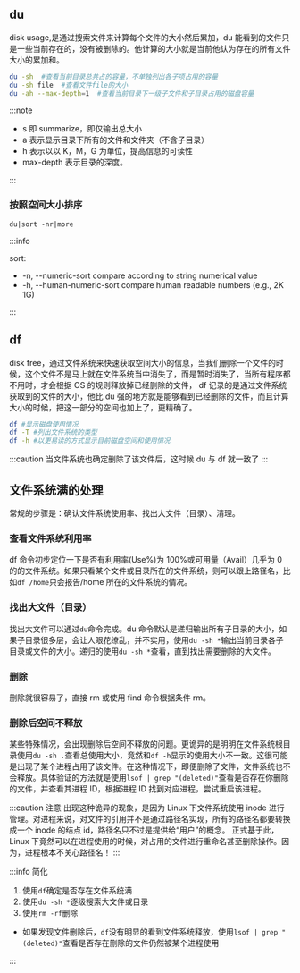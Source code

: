 ## du

disk usage,是通过搜索文件来计算每个文件的大小然后累加，du 能看到的文件只是一些当前存在的，没有被删除的。他计算的大小就是当前他认为存在的所有文件大小的累加和。

```bash
du -sh  #查看当前目录总共占的容量，不单独列出各子项占用的容量
du -sh file  #查看文件file的大小
du -ah --max-depth=1  #查看当前目录下一级子文件和子目录占用的磁盘容量
```

:::note

- s 即 summarize，即仅输出总大小
- a 表示显示目录下所有的文件和文件夹（不含子目录）
- h 表示以以 K，M，G 为单位，提高信息的可读性
- max-depth 表示目录的深度。

:::

### 按照空间大小排序

`du|sort -nr|more`

:::info

sort:

- -n, --numeric-sort compare according to string numerical value
- -h, --human-numeric-sort compare human readable numbers (e.g., 2K 1G)

:::

## df

disk free，通过文件系统来快速获取空间大小的信息，当我们删除一个文件的时候，这个文件不是马上就在文件系统当中消失了，而是暂时消失了，当所有程序都不用时，才会根据 OS 的规则释放掉已经删除的文件， df 记录的是通过文件系统获取到的文件的大小，他比 du 强的地方就是能够看到已经删除的文件，而且计算大小的时候，把这一部分的空间也加上了，更精确了。

```bash
df #显示磁盘使用情况
df -T #列出文件系统的类型
df -h #以更易读的方式显示目前磁盘空间和使用情况
```

:::caution
当文件系统也确定删除了该文件后，这时候 du 与 df 就一致了
:::

## 文件系统满的处理

常规的步骤是：确认文件系统使用率、找出大文件（目录）、清理。

### 查看文件系统利用率

df 命令初步定位一下是否有利用率(Use%)为 100%或可用量（Avail）几乎为 0 的的文件系统。如果只看某个文件或目录所在的文件系统，则可以跟上路径名，比如`df /home`只会报告/home 所在的文件系统的情况。

### 找出大文件（目录）

找出大文件可以通过`du`命令完成。du 命令默认是递归输出所有子目录的大小，如果子目录很多层，会让人眼花缭乱，并不实用，使用`du -sh *`输出当前目录各子目录或文件的大小。递归的使用`du -sh *`查看，直到找出需要删除的大文件。

### 删除

删除就很容易了，直接 rm 或使用 find 命令根据条件 rm。

### 删除后空间不释放

某些特殊情况，会出现删除后空间不释放的问题。更诡异的是明明在文件系统根目录使用`du -sh .`查看总使用大小，竟然和`df -h`显示的使用大小不一致。这很可能是出现了某个进程占用了该文件。在这种情况下，即便删除了文件，文件系统也不会释放。具体验证的方法就是使用`lsof | grep "(deleted)"`查看是否存在你删除的文件，并查看其进程 ID，根据进程 ID 找到对应进程，尝试重启该进程。

:::caution 注意
出现这种诡异的现象，是因为 Linux 下文件系统使用 inode 进行管理。对进程来说，对文件的引用并不是通过路径名实现，所有的路径名都要转换成一个 inode 的结点 id，路径名只不过是提供给“用户”的概念。 正式基于此，Linux 下竟然可以在进程使用的时候，对占用的文件进行重命名甚至删除操作。因为，进程根本不关心路径名！
:::

:::info 简化

1. 使用`df`确定是否存在文件系统满
2. 使用`du -sh *`逐级搜索大文件或目录
3. 使用`rm -rf`删除

- 如果发现文件删除后，`df`没有明显的看到文件系统释放，使用`lsof | grep "(deleted)"`查看是否存在删除的文件仍然被某个进程使用

:::
